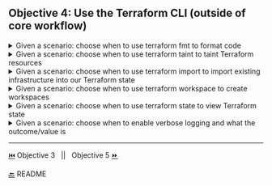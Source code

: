 
## Objective 4: Use the Terraform CLI (outside of core workflow)

<details><summary>Given a scenario: choose when to use terraform fmt to format code</summary>
<p>

```BASH
terraform fmt
```
 - This command is used for rewriting Terraform configuration files to a canonical format and style.
 - It applies the Terraform language style conventions along with other changes for readability.
 - This insures consistency 
 - There might be changes with Terraform versions so it is recommended to run this command on modules after an upgrade.  
</p>

</details>

<details><summary>Given a scenario: choose when to use terraform taint to taint Terraform resources</summary>
<p>

```BASH
terraform taint
```
- Marks a resource as tainted, forcing it to be destroyed and recreated on the next apply.
- It does not modify infrastructure but does modify the state file 
- After a resource is marked the next plan shows it will be destroyed and recreated on the next apply 
- Useful when we want a side effect of a recreation that is not visible in the attributes of the resource. For ex/rebooting the machine from a base image causing a new startup script to run.
- This command can affect resources that depend on the tainted resource. Ex/ DNS resource that uses IP of a server, that resource might need to be updated with the new IP of a tainted server. 
- Examples: 
  ```BASH
     #Tainting a Single Resource
     terraform taint aws_security_group.allow_all
  ```
  ```BASH
     #Tainting a single resource created with for_each
     terraform taint 'module.route_tables.azurerm_route_table.rt[\"DefaultSubnet\"]'
  ```
  ```BASH
     #Tainting a Resource within a Module
     terraform taint "module.couchbase.aws_instance.cb_node[9]"
  ```
</p>

</details>


<details><summary>Given a scenario: choose when to use terraform import to import existing infrastructure into our Terraform state	</summary>
<p>

```BASH
terraform import
```
- Imports existing resources into Terraform 
- Examples: 
  ```BASH
     #Import into Resource
     #import an AWS instance into the aws_instance resource named foo
     terraform import aws_instance.foo i-abcd1234
  ```
  ```BASH
     #Import into Module
     #import an AWS instance into the asw_instance resource named bar into module named foo: 
     terraform import module.foo.aws_instance.bar i-abcd1234
  ```
  ```BASH
     #Import into Resource configured with count
     #import an AWS instance into the first instance of the aws_instance resource named baz configured with count: 
     terraform import 'aws_instance.baz[0]' i-abcd1234
  ```
  ```BASH
     #Import into Resource configured with for_each
     #import an AWS instance into the example instance of the aws_instance resource named baz configured with for_each: 
     terraform import 'aws_instance.baz["example"]' i-abcd1234   #Linux, MacOs, Unix
     terraform import 'aws_instance.baz[\"example\"]' i-abcd1234 #PowerShell
     terraform import aws_instance.baz[\"example\"] i-abcd1234   #Windows 
  ```

</p>

</details>

<details><summary>Given a scenario: choose when to use terraform workspace to create workspaces</summary>
<p>

```BASH
terraform workspace
terraform workspace select
terraform workspace new
```
- Terraform configuration has a backend that defines operations and where persistent data is stored ([state](https://www.terraform.io/docs/state/purpose.html))
- Persistent data in the backend belongs to a workspace. 
- Creating different workspaces is useful to manage different stages of deployment (sandbox or production)
- At first the backend only has one workspace 'default'. This workspace cannot be deleted. 
- Certain backends can support multiple named workspaces. This allows multiple states to be associated with a single configuration. 
- Config still only has one backend with more than one instance of that config 
-  Backends that support multiple workspaces:
   -  AzureRM
   -  Consul
   -  COS
   -  GCS
   -  Local 
   -  Manta
   -  Postgres
   -  Remote 
   -  S3
- Examples: 
   ```BASH
     #Creating a workspace 
    terraform workspace new bar
    #Created and switched to workspace "bar"!

    #We're now on a new, empty workspace. Workspaces isolate their state,
    #so if we run "terraform plan" Terraform will not see any existing state
    #for this configuration.
  ``` 
</p>

</details>


<details><summary>Given a scenario: choose when to use terraform state to view Terraform state</summary>
<p>

```BASH
terraform state 
```
- Used for advanced state management 
- Used instead of changing state directly 
- this is a nested subcommand (has more subcommands) 
  - [Resource Addressing](https://www.terraform.io/docs/commands/state/addressing.html) 
  - [list](https://www.terraform.io/docs/commands/state/list.html)
  - [mv](https://www.terraform.io/docs/commands/state/mv.html)
  - [pull](https://www.terraform.io/docs/commands/state/pull.html)
  - [push](https://www.terraform.io/docs/commands/state/push.html) 
  - [rm](https://www.terraform.io/docs/commands/state/rm.html)
  - [show](https://www.terraform.io/docs/commands/state/show.html) 
</p>

</details>


<details><summary>Given a scenario: choose when to enable verbose logging and what the outcome/value is	</summary>
<p>

```BASH
TF_LOG 
#LOG LEVELS 
TRACE 
DEBUG 
INFO
WARN 
ERROR 
TF_LOG_PATH #Persist logged output 
```
- Trace is the most verbose and it is the default
- If Terraform crashes a Crash log is saved with the debug logs with panic message and backtrace 
</p>

</details>

-------------------------------

[⏮️](/Objective%203/terraform-basics.md) Objective 3 
 &nbsp;
 ||
 &nbsp;
Objective 5 [⏩](/Objective%205/modules.md)

[🔙](/README.md) README